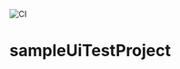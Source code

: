 ![CI](https://github.com/johan-escobar/sampleUiTestProject/workflows/CI/badge.svg)
# sampleUiTestProject
